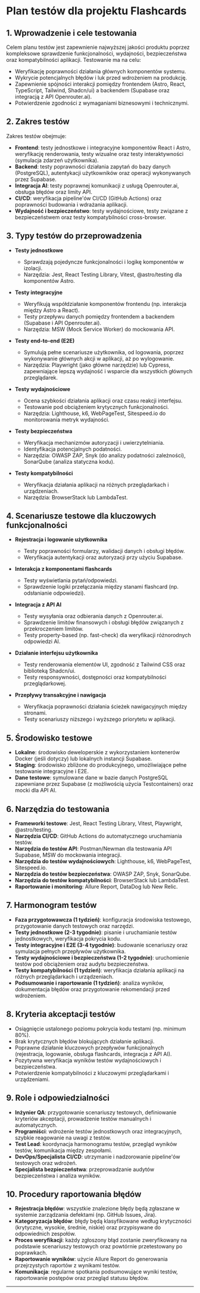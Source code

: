 # Plan testów dla projektu Flashcards

## 1. Wprowadzenie i cele testowania
Celem planu testów jest zapewnienie najwyższej jakości produktu poprzez kompleksowe sprawdzenie funkcjonalności, wydajności, bezpieczeństwa oraz kompatybilności aplikacji. Testowanie ma na celu:
- Weryfikację poprawności działania głównych komponentów systemu.
- Wykrycie potencjalnych błędów i luk przed wdrożeniem na produkcję.
- Zapewnienie spójności interakcji pomiędzy frontendem (Astro, React, TypeScript, Tailwind, Shadcn/ui) a backendem (Supabase oraz integracją z API Openrouter.ai).
- Potwierdzenie zgodności z wymaganiami biznesowymi i technicznymi.

## 2. Zakres testów
Zakres testów obejmuje:
- **Frontend**: testy jednostkowe i integracyjne komponentów React i Astro, weryfikację renderowania, testy wizualne oraz testy interaktywności (symulacja zdarzeń użytkownika).
- **Backend**: testy poprawności działania zapytań do bazy danych (PostgreSQL), autentykacji użytkowników oraz operacji wykonywanych przez Supabase.
- **Integracja AI**: testy poprawnej komunikacji z usługą Openrouter.ai, obsługa błędów oraz limity API.
- **CI/CD**: weryfikacja pipeline'ów CI/CD (GitHub Actions) oraz poprawności budowania i wdrażania aplikacji.
- **Wydajność i bezpieczeństwo**: testy wydajnościowe, testy związane z bezpieczeństwem oraz testy kompatybilności cross-browser.

## 3. Typy testów do przeprowadzenia
- **Testy jednostkowe**  
  - Sprawdzają pojedyncze funkcjonalności i logikę komponentów w izolacji.
  - Narzędzia: Jest, React Testing Library, Vitest, @astro/testing dla komponentów Astro.

- **Testy integracyjne**  
  - Weryfikują współdziałanie komponentów frontendu (np. interakcja między Astro a React).
  - Testy przepływu danych pomiędzy frontendem a backendem (Supabase i API Openrouter.ai).
  - Narzędzia: MSW (Mock Service Worker) do mockowania API.

- **Testy end-to-end (E2E)**  
  - Symulują pełne scenariusze użytkownika, od logowania, poprzez wykonywanie głównych akcji w aplikacji, aż po wylogowanie.
  - Narzędzia: Playwright (jako główne narzędzie) lub Cypress, zapewniające lepszą wydajność i wsparcie dla wszystkich głównych przeglądarek.

- **Testy wydajnościowe**  
  - Ocena szybkości działania aplikacji oraz czasu reakcji interfejsu.
  - Testowanie pod obciążeniem krytycznych funkcjonalności.
  - Narzędzia: Lighthouse, k6, WebPageTest, Sitespeed.io do monitorowania metryk wydajności.

- **Testy bezpieczeństwa**  
  - Weryfikacja mechanizmów autoryzacji i uwierzytelniania.
  - Identyfikacja potencjalnych podatności.
  - Narzędzia: OWASP ZAP, Snyk (do analizy podatności zależności), SonarQube (analiza statyczna kodu).

- **Testy kompatybilności**
  - Weryfikacja działania aplikacji na różnych przeglądarkach i urządzeniach.
  - Narzędzia: BrowserStack lub LambdaTest.

## 4. Scenariusze testowe dla kluczowych funkcjonalności
- **Rejestracja i logowanie użytkownika**
  - Testy poprawności formularzy, walidacji danych i obsługi błędów.
  - Weryfikacja autentykacji oraz autoryzacji przy użyciu Supabase.

- **Interakcja z komponentami flashcards**
  - Testy wyświetlania pytań/odpowiedzi.
  - Sprawdzenie logiki przełączania między stanami flashcard (np. odsłanianie odpowiedzi).

- **Integracja z API AI**
  - Testy wysyłania oraz odbierania danych z Openrouter.ai.
  - Sprawdzenie limitów finansowych i obsługi błędów związanych z przekroczeniem limitów.
  - Testy property-based (np. fast-check) dla weryfikacji różnorodnych odpowiedzi AI.

- **Działanie interfejsu użytkownika**
  - Testy renderowania elementów UI, zgodność z Tailwind CSS oraz biblioteką Shadcn/ui.
  - Testy responsywności, dostępności oraz kompatybilności przeglądarkowej.

- **Przepływy transakcyjne i nawigacja**
  - Weryfikacja poprawności działania ścieżek nawigacyjnych między stronami.
  - Testy scenariuszy niższego i wyższego priorytetu w aplikacji.

## 5. Środowisko testowe
- **Lokalne**: środowisko deweloperskie z wykorzystaniem kontenerów Docker (jeśli dotyczy) lub lokalnych instancji Supabase.
- **Staging**: środowisko zbliżone do produkcyjnego, umożliwiające pełne testowanie integracyjne i E2E.
- **Dane testowe**: symulowane dane w bazie danych PostgreSQL zapewniane przez Supabase (z możliwością użycia Testcontainers) oraz mocki dla API AI.

## 6. Narzędzia do testowania
- **Frameworki testowe**: Jest, React Testing Library, Vitest, Playwright, @astro/testing.
- **Narzędzia CI/CD**: GitHub Actions do automatycznego uruchamiania testów.
- **Narzędzia do testów API**: Postman/Newman dla testowania API Supabase, MSW do mockowania integracji.
- **Narzędzia do testów wydajnościowych**: Lighthouse, k6, WebPageTest, Sitespeed.io.
- **Narzędzia do testów bezpieczeństwa**: OWASP ZAP, Snyk, SonarQube.
- **Narzędzia do testów kompatybilności**: BrowserStack lub LambdaTest.
- **Raportowanie i monitoring**: Allure Report, DataDog lub New Relic.

## 7. Harmonogram testów
- **Faza przygotowawcza (1 tydzień)**: konfiguracja środowiska testowego, przygotowanie danych testowych oraz narzędzi.
- **Testy jednostkowe (2-3 tygodnie)**: pisanie i uruchamianie testów jednostkowych, weryfikacja pokrycia kodu.
- **Testy integracyjne i E2E (3-4 tygodnie)**: budowanie scenariuszy oraz symulacja pełnych przepływów użytkownika.
- **Testy wydajnościowe i bezpieczeństwa (1-2 tygodnie)**: uruchomienie testów pod obciążeniem oraz audytu bezpieczeństwa.
- **Testy kompatybilności (1 tydzień)**: weryfikacja działania aplikacji na różnych przeglądarkach i urządzeniach.
- **Podsumowanie i raportowanie (1 tydzień)**: analiza wyników, dokumentacja błędów oraz przygotowanie rekomendacji przed wdrożeniem.

## 8. Kryteria akceptacji testów
- Osiągnięcie ustalonego poziomu pokrycia kodu testami (np. minimum 80%).
- Brak krytycznych błędów blokujących działanie aplikacji.
- Poprawne działanie kluczowych przepływów funkcjonalnych (rejestracja, logowanie, obsługa flashcards, integracja z API AI).
- Pozytywna weryfikacja wyników testów wydajnościowych i bezpieczeństwa.
- Potwierdzenie kompatybilności z kluczowymi przeglądarkami i urządzeniami.

## 9. Role i odpowiedzialności
- **Inżynier QA**: przygotowanie scenariuszy testowych, definiowanie kryteriów akceptacji, prowadzenie testów manualnych i automatycznych.
- **Programiści**: wdrożenie testów jednostkowych oraz integracyjnych, szybkie reagowanie na uwagi z testów.
- **Test Lead**: koordynacja harmonogramu testów, przegląd wyników testów, komunikacja między zespołami.
- **DevOps/Specjalista CI/CD**: utrzymanie i nadzorowanie pipeline'ów testowych oraz wdrożeń.
- **Specjalista bezpieczeństwa**: przeprowadzanie audytów bezpieczeństwa i analiza wyników.

## 10. Procedury raportowania błędów
- **Rejestracja błędów**: wszystkie znalezione błędy będą zgłaszane w systemie zarządzania defektami (np. GitHub Issues, Jira).
- **Kategoryzacja błędów**: błędy będą klasyfikowane według krytyczności (krytyczne, wysokie, średnie, niskie) oraz przypisywane do odpowiednich zespołów.
- **Proces weryfikacji**: każdy zgłoszony błąd zostanie zweryfikowany na podstawie scenariuszy testowych oraz powtórnie przetestowany po poprawkach.
- **Raportowanie wyników**: użycie Allure Report do generowania przejrzystych raportów z wynikami testów.
- **Komunikacja**: regularne spotkania podsumowujące wyniki testów, raportowanie postępów oraz przegląd statusu błędów.

---